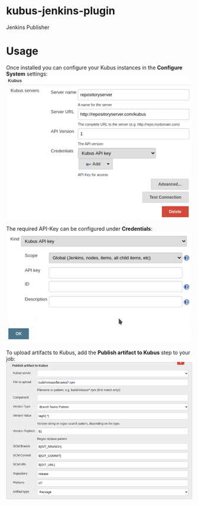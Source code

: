 # kubus-jenkins-plugin

Jenkins Publisher

# Usage
Once installed you can configure your Kubus instances in the __Configure System__ settings:
![system](doc/images/configure_system.png)

The required API-Key can be configured under __Credentials__:
![credentials](doc/images/credentials.png)

To upload artifacts to Kubus, add the __Publish artifact to Kubus__ step to your job:
![publisher](doc/images/publisher.png)

